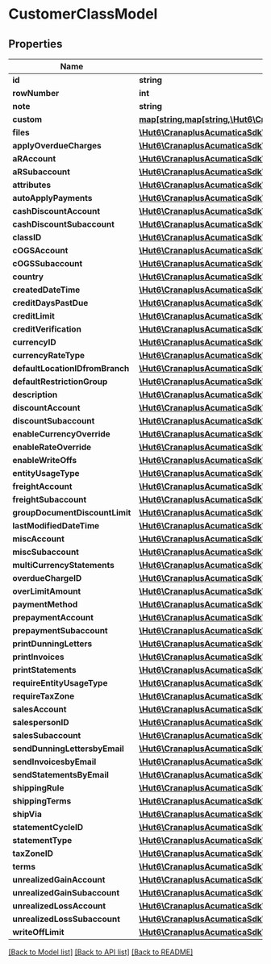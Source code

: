 # CustomerClassModel

## Properties
Name | Type | Description | Notes
------------ | ------------- | ------------- | -------------
**id** | **string** |  | [optional] 
**rowNumber** | **int** |  | [optional] 
**note** | **string** |  | [optional] 
**custom** | [**map[string,map[string,\Hut6\CranaplusAcumaticaSdk\Model\CustomFieldModel]]**](map.md) |  | [optional] 
**files** | [**\Hut6\CranaplusAcumaticaSdk\Model\FileLinkModel[]**](FileLinkModel.md) |  | [optional] 
**applyOverdueCharges** | [**\Hut6\CranaplusAcumaticaSdk\Model\BooleanValueModel**](BooleanValueModel.md) |  | [optional] 
**aRAccount** | [**\Hut6\CranaplusAcumaticaSdk\Model\StringValueModel**](StringValueModel.md) |  | [optional] 
**aRSubaccount** | [**\Hut6\CranaplusAcumaticaSdk\Model\StringValueModel**](StringValueModel.md) |  | [optional] 
**attributes** | [**\Hut6\CranaplusAcumaticaSdk\Model\BusinessAccountClassAttributeDetailModel[]**](BusinessAccountClassAttributeDetailModel.md) |  | [optional] 
**autoApplyPayments** | [**\Hut6\CranaplusAcumaticaSdk\Model\BooleanValueModel**](BooleanValueModel.md) |  | [optional] 
**cashDiscountAccount** | [**\Hut6\CranaplusAcumaticaSdk\Model\StringValueModel**](StringValueModel.md) |  | [optional] 
**cashDiscountSubaccount** | [**\Hut6\CranaplusAcumaticaSdk\Model\StringValueModel**](StringValueModel.md) |  | [optional] 
**classID** | [**\Hut6\CranaplusAcumaticaSdk\Model\StringValueModel**](StringValueModel.md) |  | [optional] 
**cOGSAccount** | [**\Hut6\CranaplusAcumaticaSdk\Model\StringValueModel**](StringValueModel.md) |  | [optional] 
**cOGSSubaccount** | [**\Hut6\CranaplusAcumaticaSdk\Model\StringValueModel**](StringValueModel.md) |  | [optional] 
**country** | [**\Hut6\CranaplusAcumaticaSdk\Model\StringValueModel**](StringValueModel.md) |  | [optional] 
**createdDateTime** | [**\Hut6\CranaplusAcumaticaSdk\Model\DateTimeValueModel**](DateTimeValueModel.md) |  | [optional] 
**creditDaysPastDue** | [**\Hut6\CranaplusAcumaticaSdk\Model\ShortValueModel**](ShortValueModel.md) |  | [optional] 
**creditLimit** | [**\Hut6\CranaplusAcumaticaSdk\Model\DecimalValueModel**](DecimalValueModel.md) |  | [optional] 
**creditVerification** | [**\Hut6\CranaplusAcumaticaSdk\Model\StringValueModel**](StringValueModel.md) |  | [optional] 
**currencyID** | [**\Hut6\CranaplusAcumaticaSdk\Model\StringValueModel**](StringValueModel.md) |  | [optional] 
**currencyRateType** | [**\Hut6\CranaplusAcumaticaSdk\Model\StringValueModel**](StringValueModel.md) |  | [optional] 
**defaultLocationIDfromBranch** | [**\Hut6\CranaplusAcumaticaSdk\Model\BooleanValueModel**](BooleanValueModel.md) |  | [optional] 
**defaultRestrictionGroup** | [**\Hut6\CranaplusAcumaticaSdk\Model\StringValueModel**](StringValueModel.md) |  | [optional] 
**description** | [**\Hut6\CranaplusAcumaticaSdk\Model\StringValueModel**](StringValueModel.md) |  | [optional] 
**discountAccount** | [**\Hut6\CranaplusAcumaticaSdk\Model\StringValueModel**](StringValueModel.md) |  | [optional] 
**discountSubaccount** | [**\Hut6\CranaplusAcumaticaSdk\Model\StringValueModel**](StringValueModel.md) |  | [optional] 
**enableCurrencyOverride** | [**\Hut6\CranaplusAcumaticaSdk\Model\BooleanValueModel**](BooleanValueModel.md) |  | [optional] 
**enableRateOverride** | [**\Hut6\CranaplusAcumaticaSdk\Model\BooleanValueModel**](BooleanValueModel.md) |  | [optional] 
**enableWriteOffs** | [**\Hut6\CranaplusAcumaticaSdk\Model\BooleanValueModel**](BooleanValueModel.md) |  | [optional] 
**entityUsageType** | [**\Hut6\CranaplusAcumaticaSdk\Model\StringValueModel**](StringValueModel.md) |  | [optional] 
**freightAccount** | [**\Hut6\CranaplusAcumaticaSdk\Model\StringValueModel**](StringValueModel.md) |  | [optional] 
**freightSubaccount** | [**\Hut6\CranaplusAcumaticaSdk\Model\StringValueModel**](StringValueModel.md) |  | [optional] 
**groupDocumentDiscountLimit** | [**\Hut6\CranaplusAcumaticaSdk\Model\DecimalValueModel**](DecimalValueModel.md) |  | [optional] 
**lastModifiedDateTime** | [**\Hut6\CranaplusAcumaticaSdk\Model\DateTimeValueModel**](DateTimeValueModel.md) |  | [optional] 
**miscAccount** | [**\Hut6\CranaplusAcumaticaSdk\Model\StringValueModel**](StringValueModel.md) |  | [optional] 
**miscSubaccount** | [**\Hut6\CranaplusAcumaticaSdk\Model\StringValueModel**](StringValueModel.md) |  | [optional] 
**multiCurrencyStatements** | [**\Hut6\CranaplusAcumaticaSdk\Model\BooleanValueModel**](BooleanValueModel.md) |  | [optional] 
**overdueChargeID** | [**\Hut6\CranaplusAcumaticaSdk\Model\StringValueModel**](StringValueModel.md) |  | [optional] 
**overLimitAmount** | [**\Hut6\CranaplusAcumaticaSdk\Model\DecimalValueModel**](DecimalValueModel.md) |  | [optional] 
**paymentMethod** | [**\Hut6\CranaplusAcumaticaSdk\Model\StringValueModel**](StringValueModel.md) |  | [optional] 
**prepaymentAccount** | [**\Hut6\CranaplusAcumaticaSdk\Model\StringValueModel**](StringValueModel.md) |  | [optional] 
**prepaymentSubaccount** | [**\Hut6\CranaplusAcumaticaSdk\Model\StringValueModel**](StringValueModel.md) |  | [optional] 
**printDunningLetters** | [**\Hut6\CranaplusAcumaticaSdk\Model\BooleanValueModel**](BooleanValueModel.md) |  | [optional] 
**printInvoices** | [**\Hut6\CranaplusAcumaticaSdk\Model\BooleanValueModel**](BooleanValueModel.md) |  | [optional] 
**printStatements** | [**\Hut6\CranaplusAcumaticaSdk\Model\BooleanValueModel**](BooleanValueModel.md) |  | [optional] 
**requireEntityUsageType** | [**\Hut6\CranaplusAcumaticaSdk\Model\BooleanValueModel**](BooleanValueModel.md) |  | [optional] 
**requireTaxZone** | [**\Hut6\CranaplusAcumaticaSdk\Model\BooleanValueModel**](BooleanValueModel.md) |  | [optional] 
**salesAccount** | [**\Hut6\CranaplusAcumaticaSdk\Model\StringValueModel**](StringValueModel.md) |  | [optional] 
**salespersonID** | [**\Hut6\CranaplusAcumaticaSdk\Model\StringValueModel**](StringValueModel.md) |  | [optional] 
**salesSubaccount** | [**\Hut6\CranaplusAcumaticaSdk\Model\StringValueModel**](StringValueModel.md) |  | [optional] 
**sendDunningLettersbyEmail** | [**\Hut6\CranaplusAcumaticaSdk\Model\BooleanValueModel**](BooleanValueModel.md) |  | [optional] 
**sendInvoicesbyEmail** | [**\Hut6\CranaplusAcumaticaSdk\Model\BooleanValueModel**](BooleanValueModel.md) |  | [optional] 
**sendStatementsByEmail** | [**\Hut6\CranaplusAcumaticaSdk\Model\BooleanValueModel**](BooleanValueModel.md) |  | [optional] 
**shippingRule** | [**\Hut6\CranaplusAcumaticaSdk\Model\StringValueModel**](StringValueModel.md) |  | [optional] 
**shippingTerms** | [**\Hut6\CranaplusAcumaticaSdk\Model\StringValueModel**](StringValueModel.md) |  | [optional] 
**shipVia** | [**\Hut6\CranaplusAcumaticaSdk\Model\StringValueModel**](StringValueModel.md) |  | [optional] 
**statementCycleID** | [**\Hut6\CranaplusAcumaticaSdk\Model\StringValueModel**](StringValueModel.md) |  | [optional] 
**statementType** | [**\Hut6\CranaplusAcumaticaSdk\Model\StringValueModel**](StringValueModel.md) |  | [optional] 
**taxZoneID** | [**\Hut6\CranaplusAcumaticaSdk\Model\StringValueModel**](StringValueModel.md) |  | [optional] 
**terms** | [**\Hut6\CranaplusAcumaticaSdk\Model\StringValueModel**](StringValueModel.md) |  | [optional] 
**unrealizedGainAccount** | [**\Hut6\CranaplusAcumaticaSdk\Model\StringValueModel**](StringValueModel.md) |  | [optional] 
**unrealizedGainSubaccount** | [**\Hut6\CranaplusAcumaticaSdk\Model\StringValueModel**](StringValueModel.md) |  | [optional] 
**unrealizedLossAccount** | [**\Hut6\CranaplusAcumaticaSdk\Model\StringValueModel**](StringValueModel.md) |  | [optional] 
**unrealizedLossSubaccount** | [**\Hut6\CranaplusAcumaticaSdk\Model\StringValueModel**](StringValueModel.md) |  | [optional] 
**writeOffLimit** | [**\Hut6\CranaplusAcumaticaSdk\Model\DecimalValueModel**](DecimalValueModel.md) |  | [optional] 

[[Back to Model list]](../README.md#documentation-for-models) [[Back to API list]](../README.md#documentation-for-api-endpoints) [[Back to README]](../README.md)


